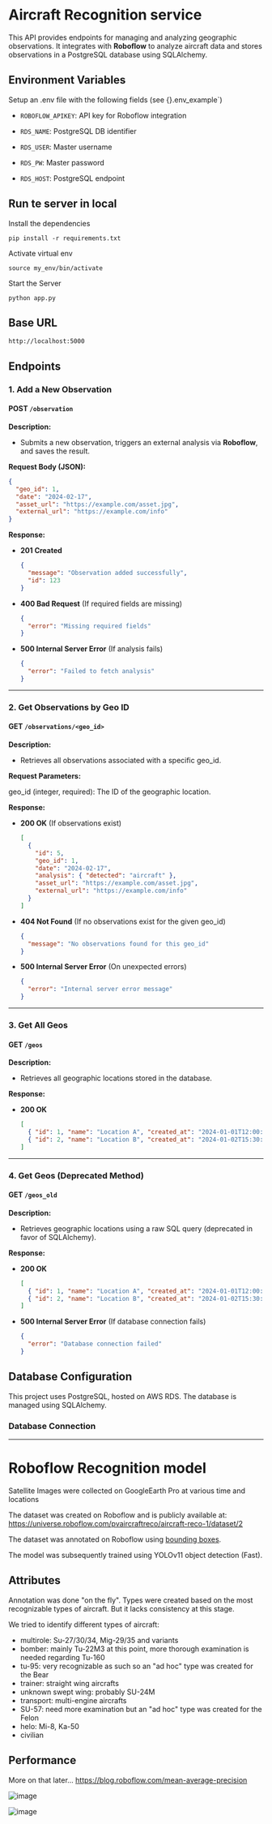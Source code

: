 # Aircraft Recognition service

This API provides endpoints for managing and analyzing geographic observations. It integrates with **Roboflow** to analyze aircraft data and stores observations in a PostgreSQL database using SQLAlchemy.

## Environment Variables

Setup an .env file with the following fields (see {}.env_example`)

- `ROBOFLOW_APIKEY`: API key for Roboflow integration

- `RDS_NAME`: PostgreSQL DB identifier
- `RDS_USER`: Master username
- `RDS_PW`: Master password
- `RDS_HOST`: PostgreSQL endpoint

## Run te server in local

Install the dependencies

```
pip install -r requirements.txt

```

Activate virtual env

```
source my_env/bin/activate

```

Start the Server

```
python app.py

```

## Base URL

```
http://localhost:5000
```

## Endpoints

### 1. Add a New Observation

#### **POST** `/observation`

**Description:**

- Submits a new observation, triggers an external analysis via **Roboflow**, and saves the result.

**Request Body (JSON):**

```json
{
  "geo_id": 1,
  "date": "2024-02-17",
  "asset_url": "https://example.com/asset.jpg",
  "external_url": "https://example.com/info"
}
```

**Response:**

- **201 Created**
  ```json
  {
    "message": "Observation added successfully",
    "id": 123
  }
  ```
- **400 Bad Request** (If required fields are missing)
  ```json
  {
    "error": "Missing required fields"
  }
  ```
- **500 Internal Server Error** (If analysis fails)
  ```json
  {
    "error": "Failed to fetch analysis"
  }
  ```

---

### 2. Get Observations by Geo ID

#### **GET** `/observations/<geo_id>`

**Description:**

- Retrieves all observations associated with a specific geo_id.

**Request Parameters:**

geo_id (integer, required): The ID of the geographic location.

**Response:**

- **200 OK** (If observations exist)

  ```json
  [
    {
      "id": 5,
      "geo_id": 1,
      "date": "2024-02-17",
      "analysis": { "detected": "aircraft" },
      "asset_url": "https://example.com/asset.jpg",
      "external_url": "https://example.com/info"
    }
  ]
  ```

- **404 Not Found** (If no observations exist for the given geo_id)

  ```json
  {
    "message": "No observations found for this geo_id"
  }
  ```

- **500 Internal Server Error** (On unexpected errors)
  ```json
  {
    "error": "Internal server error message"
  }
  ```

---

### 3. Get All Geos

#### **GET** `/geos`

**Description:**

- Retrieves all geographic locations stored in the database.

**Response:**

- **200 OK**
  ```json
  [
    { "id": 1, "name": "Location A", "created_at": "2024-01-01T12:00:00" },
    { "id": 2, "name": "Location B", "created_at": "2024-01-02T15:30:00" }
  ]
  ```

---

### 4. Get Geos (Deprecated Method)

#### **GET** `/geos_old`

**Description:**

- Retrieves geographic locations using a raw SQL query (deprecated in favor of SQLAlchemy).

**Response:**

- **200 OK**
  ```json
  [
    { "id": 1, "name": "Location A", "created_at": "2024-01-01T12:00:00" },
    { "id": 2, "name": "Location B", "created_at": "2024-01-02T15:30:00" }
  ]
  ```
- **500 Internal Server Error** (If database connection fails)
  ```json
  {
    "error": "Database connection failed"
  }
  ```

## Database Configuration

This project uses PostgreSQL, hosted on AWS RDS. The database is managed using SQLAlchemy.

### Database Connection

---

# Roboflow Recognition model

Satellite Images were collected on GoogleEarth Pro at various time and locations

The dataset was created on Roboflow and is publicly available at: https://universe.roboflow.com/pvaircraftreco/aircraft-reco-1/dataset/2

The dataset was annotated on Roboflow using [bounding boxes](https://docs.roboflow.com/annotate/annotation-tools#bounding-boxes-vs.-polygons).

The model was subsequently trained using YOLOv11 object detection (Fast).

## Attributes

Annotation was done "on the fly". Types were created based on the most recognizable types of aircraft.
But it lacks consistency at this stage.

We tried to identify different types of aircraft:

- multirole: Su-27/30/34, Mig-29/35 and variants
- bomber: mainly Tu-22M3 at this point, more thorough examination is needed regarding Tu-160
- tu-95: very recognizable as such so an "ad hoc" type was created for the Bear
- trainer: straight wing aircrafts
- unknown swept wing: probably SU-24M
- transport: multi-engine aircrafts
- SU-57: need more examination but an "ad hoc" type was created for the Felon
- helo: Mi-8, Ka-50
- civilian

## Performance

More on that later...
https://blog.roboflow.com/mean-average-precision

![image](https://github.com/user-attachments/assets/206ae31a-35e0-4d5f-864a-38fd4e4772f5)

![image](https://github.com/user-attachments/assets/accb3471-1858-4cfc-9ef5-9d70749d3c11)
